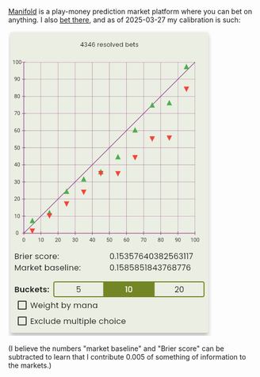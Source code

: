 [Manifold](https://manifold.markets/?r=QW5U) is a play-money prediction market platform where you can bet on anything. I also [bet there](https://manifold.markets/AnT?r=QW5U), and as of 2025-03-27 my calibration is such:

![Calibration graph with Brier score of 0.153](https://github.com/ProgramCrafter/ProgramCrafter/blob/main/manifold-calibration.png?raw=true)

(I believe the numbers "market baseline" and "Brier score" can be subtracted to learn that I contribute 0.005 of something of information to the markets.)

